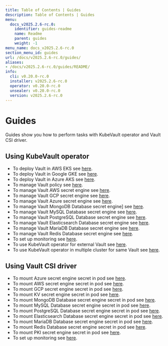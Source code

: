 ```yaml
---
title: Table of Contents | Guides
description: Table of Contents | Guides
menu:
  docs_v2025.2.6-rc.0:
    identifier: guides-readme
    name: Readme
    parent: guides
    weight: -1
menu_name: docs_v2025.2.6-rc.0
section_menu_id: guides
url: /docs/v2025.2.6-rc.0/guides/
aliases:
- /docs/v2025.2.6-rc.0/guides/README/
info:
  cli: v0.20.0-rc.0
  installer: v2025.2.6-rc.0
  operator: v0.20.0-rc.0
  unsealer: v0.20.0-rc.0
  version: v2025.2.6-rc.0
---
```


# Guides

Guides show you how to perform tasks with KubeVault operator and Vault CSI driver.

## Using KubeVault operator

- To deploy Vault in AWS EKS see [here](/docs/v2025.2.6-rc.0/guides/platforms/eks).
- To deploy Vault in Google GKE see [here](/docs/v2025.2.6-rc.0/guides/platforms/gke).
- To deploy Vault in Azure AKS see [here](/docs/v2025.2.6-rc.0/guides/platforms/aks).
- To manage Vault policy see [here](/docs/v2025.2.6-rc.0/guides/policy-management/overview).
- To manage Vault AWS secret engine see [here](/docs/v2025.2.6-rc.0/guides/secret-engines/aws/overview).
- To manage Vault GCP secret engine see [here](/docs/v2025.2.6-rc.0/guides/secret-engines/gcp/overview).
- To manage Vault Azure secret engine see [here](/docs/v2025.2.6-rc.0/guides/secret-engines/azure/overview).
- To manage Vault MongoDB Database secret engine] see [here](/docs/v2025.2.6-rc.0/guides/secret-engines/mongodb/overview).
- To manage Vault MySQL Database secret engine see [here](/docs/v2025.2.6-rc.0/guides/secret-engines/mysql/overview).
- To manage Vault PostgreSQL Database secret engine see [here](/docs/v2025.2.6-rc.0/guides/secret-engines/postgres/overview).
- To manage Vault Elasticsearch Database secret engine see [here](/docs/v2025.2.6-rc.0/guides/secret-engines/elasticsearch/overview).
- To manage Vault MariaDB Database secret engine see [here](/docs/v2025.2.6-rc.0/guides/secret-engines/mariadb/overview).
- To manage Vault Redis Database secret engine see [here](/docs/v2025.2.6-rc.0/guides/secret-engines/redis/overview).
- To set up monitoring see [here](/docs/v2025.2.6-rc.0/guides/monitoring/overview).
- To use KubeVault operator for external Vault see [here](/docs/v2025.2.6-rc.0/guides/platforms/external-vault).
- To use KubeVault operator in multiple cluster for same Vault see [here](/docs/v2025.2.6-rc.0/guides/platforms/multi-cluster-vault).

## Using Vault CSI driver

- To mount Azure secret engine secret in pod see [here](/docs/v2025.2.6-rc.0/guides/secret-engines/azure/csi-driver).
- To mount AWS secret engine secret in pod see [here](/docs/v2025.2.6-rc.0/guides/secret-engines/aws/csi-driver).
- To mount GCP secret engine secret in pod see [here](/docs/v2025.2.6-rc.0/guides/secret-engines/gcp/csi-driver).
- To mount KV secret engine secret in pod see [here](/docs/v2025.2.6-rc.0/guides/secret-engines/kv/csi-driver).
- To mount MongoDB Database secret engine secret in pod see [here](/docs/v2025.2.6-rc.0/guides/secret-engines/mongodb/csi-driver).
- To mount MySQL Database secret engine secret in pod see [here](/docs/v2025.2.6-rc.0/guides/secret-engines/mysql/csi-driver).
- To mount PostgreSQL Database secret engine secret in pod see [here](/docs/v2025.2.6-rc.0/guides/secret-engines/postgres/csi-driver).
- To mount Elasticsearch Database secret engine secret in pod see [here](/docs/v2025.2.6-rc.0/guides/secret-engines/elasticsearch/csi-driver).
- To mount MariaDB Database secret engine secret in pod see [here](/docs/v2025.2.6-rc.0/guides/secret-engines/mariadb/csi-driver).
- To mount Redis Database secret engine secret in pod see [here](/docs/v2025.2.6-rc.0/guides/secret-engines/redis/csi-driver).
- To mount PKI secret engine secret in pod see [here](/docs/v2025.2.6-rc.0/guides/secret-engines/pki/csi-driver).
- To set up monitoring see [here](/docs/v2025.2.6-rc.0/guides/monitoring/overview).
